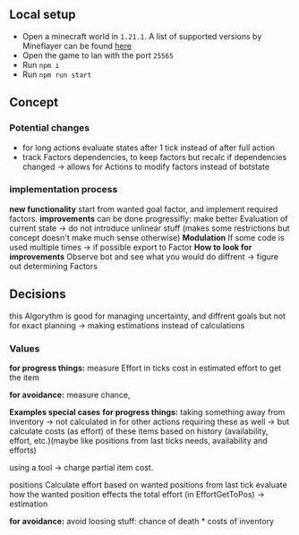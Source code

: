## Local setup

- Open a minecraft world in `1.21.1`. A list of supported versions by Mineflayer can be found [here](https://github.com/PrismarineJS/mineflayer/blob/master/lib/version.js#L1)
- Open the game to lan with the port `25565`
- Run `npm i`
- Run `npm run start`

## Concept

### Potential changes
- for long actions evaluate states after 1 tick instead of after full action
- track Factors dependencies, to keep factors but recalc if dependencies changed 
    -> allows for Actions to modify factors instead of botstate

### implementation process
**new functionality**
start from wanted goal factor, and implement required factors.
**improvements**
can be done progressifly:
make better Evaluation of current state 
-> do not introduce unlinear stuff (makes some restrictions but concept doesn't make much sense otherwise)
**Modulation**
If some code is used multiple times -> if possible export to Factor
**How to look for improvements**
Observe bot and see what you would do diffrent -> figure out determining Factors

## Decisions
this Algorythm is good for managing uncertainty, and diffrent goals but not for exact planning 
-> making estimations instead of calculations

### Values
**for progress things:**
measure Effort in ticks 
cost in estimated effort to get the item

**for avoidance:**
measure chance,

**Examples special cases**
**for progress things:**
taking something away from inventory 
-> not calculated in for other actions requiring these as well 
-> but calculate costs (as effort) of these items based on history (availability, effort, etc.)(maybe like positions from last ticks needs, availability and efforts)

using a tool
-> charge partial item cost.

positions
Calculate effort based on wanted positions from last tick
evaluate how the wanted position effects the total effort (in EffortGetToPos) -> estimation

**for avoidance:**
avoid loosing stuff: chance of death * costs of inventory
